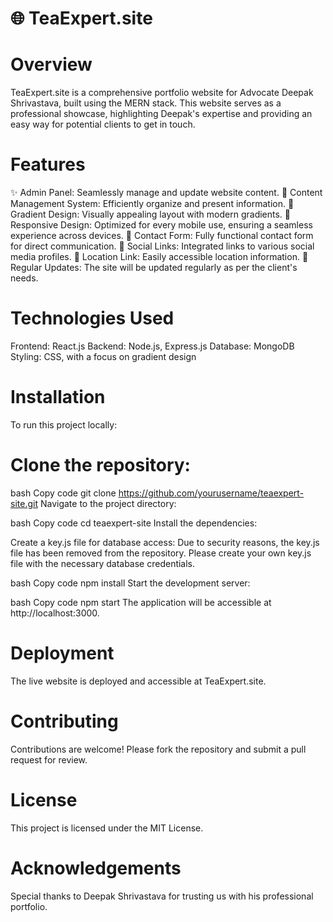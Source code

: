 # 🌐 TeaExpert.site

# Overview
TeaExpert.site is a comprehensive portfolio website for Advocate Deepak Shrivastava, built using the MERN stack. This website serves as a professional showcase, highlighting Deepak's expertise and providing an easy way for potential clients to get in touch.

# Features
✨ Admin Panel: Seamlessly manage and update website content.
📝 Content Management System: Efficiently organize and present information.
🎨 Gradient Design: Visually appealing layout with modern gradients.
📱 Responsive Design: Optimized for every mobile use, ensuring a seamless experience across devices.
📧 Contact Form: Fully functional contact form for direct communication.
🔗 Social Links: Integrated links to various social media profiles.
📍 Location Link: Easily accessible location information.
🔄 Regular Updates: The site will be updated regularly as per the client's needs.

# Technologies Used
Frontend: React.js
Backend: Node.js, Express.js
Database: MongoDB
Styling: CSS, with a focus on gradient design

# Installation
To run this project locally:

# Clone the repository:

bash
Copy code
git clone https://github.com/yourusername/teaexpert-site.git
Navigate to the project directory:

bash
Copy code
cd teaexpert-site
Install the dependencies:

Create a key.js file for database access:
Due to security reasons, the key.js file has been removed from the repository. Please create your own key.js file with the necessary database credentials.

bash
Copy code
npm install
Start the development server:

bash
Copy code
npm start
The application will be accessible at http://localhost:3000.

# Deployment
The live website is deployed and accessible at TeaExpert.site.

# Contributing
Contributions are welcome! Please fork the repository and submit a pull request for review.

# License
This project is licensed under the MIT License.

# Acknowledgements
Special thanks to Deepak Shrivastava for trusting us with his professional portfolio.
